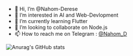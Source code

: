  
- 👋 Hi, I’m @Nahom-Derese
- 👀 I’m interested in AI and Web-Devlopment 
- 🌱 I’m currently learning Flutter
- 💞️ I’m looking to collaborate on Node.js
- 📫 How to reach me on Telegram : [@Nahom_D](t.me/ditch_the_dogma)

![Anurag's GitHub stats](https://github-readme-stats.vercel.app/api?username=Nahom-Derese&show_icons=true&theme=tokyonight)
<!---
Nahom-Derese/Nahom-Derese is a ✨ special ✨ repository because its `README.md` (this file) appears on your GitHub profile.
You can click the Preview link to take a look at your changes.
--->
